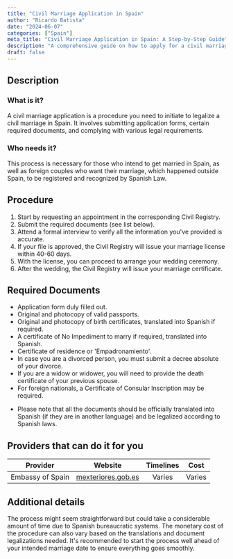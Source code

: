 ```yaml
---
title: "Civil Marriage Application in Spain"
author: "Ricardo Batista"
date: "2024-06-07"
categories: ["Spain"]
meta_title: "Civil Marriage Application in Spain: A Step-by-Step Guide"
description: "A comprehensive guide on how to apply for a civil marriage in Spain, understanding the procedures, required documents, and potential providers."
draft: false
---
```


## Description
### What is it?
A civil marriage application is a procedure you need to initiate to legalize a civil marriage in Spain. It involves submitting application forms, certain required documents, and complying with various legal requirements.

### Who needs it?
This process is necessary for those who intend to get married in Spain, as well as foreign couples who want their marriage, which happened outside Spain, to be registered and recognized by Spanish Law.

## Procedure
1. Start by requesting an appointment in the corresponding Civil Registry.
2. Submit the required documents (see list below).
3. Attend a formal interview to verify all the information you've provided is accurate.
4. If your file is approved, the Civil Registry will issue your marriage license within 40-60 days.
5. With the license, you can proceed to arrange your wedding ceremony.
6. After the wedding, the Civil Registry will issue your marriage certificate.

## Required Documents
- Application form duly filled out.
- Original and photocopy of valid passports.
- Original and photocopy of birth certificates, translated into Spanish if required.
- A certificate of No Impediment to marry if required, translated into Spanish.
- Certificate of residence or 'Empadronamiento'.
- In case you are a divorced person, you must submit a decree absolute of your divorce.
- If you are a widow or widower, you will need to provide the death certificate of your previous spouse.
- For foreign nationals, a Certificate of Consular Inscription may be required.

* Please note that all the documents should be officially translated into Spanish (if they are in another language) and be legalized according to Spanish laws.

## Providers that can do it for you

| Provider        |     Website     |     Timelines    |       Cost      |
| --------------- | --------------- |  :-------------: | :-------------: |
| Embassy of Spain      |  [mexteriores.gob.es](https://www.mexteriores.gob.es/)       |      Varies      |        Varies       |

## Additional details
The process might seem straightforward but could take a considerable amount of time due to Spanish bureaucratic systems. The monetary cost of the procedure can also vary based on the translations and document legalizations needed. It's recommended to start the process well ahead of your intended marriage date to ensure everything goes smoothly.